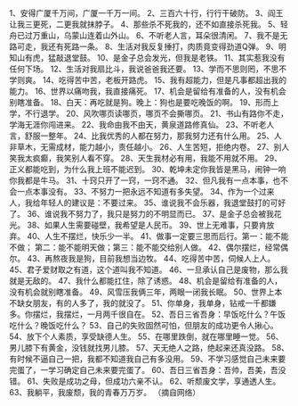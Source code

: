 1、安得广厦千万间，广厦一千万一间。
2、三百六十行，行行干破防。
3、阎王让我三更死，二更我就抹脖子。
4、那些杀不死我的，还不如直接杀死我。
5、轻舟已过万重山，乌蒙山连着山外山。
6、不听老人言，耳朵很清闲。
7、我不是无路可走，我还有死路一条。
8、生活对我反复捶打，肉质竟变得劲道Q弹。
9、明知山有虎，猛敲退堂鼓。
10、是金子总会发光，但我是老铁。
11、其实惹我没有任何下场。
12、生活对我扇比斗，我说爸爸我还要。
13、学而不思则罔，不思不学则爽。
14、吃得苦中苦，老板开路虎。
15、我有超能力，但是凡事都超出我的能力。
16、世界以痛吻我，我直接痛死。
17、机会是留给有准备的人，没有机会别瞎准备。
18、白天：再吃就是狗。晚上：狗也是要吃晚饭的啊。
19、形而上学，不行退学。
20、风吹哪页读哪页，哪页不会撕哪页。
21、书山有路你不走，学海无涯你闯进来。
22、我命由我不由天，黄泉道路修真仙。
23、不听老人言，舒服一整年。
24、比我优秀的人都在努力，那我努力还有什么用。
25、人非草木，无需成材，能力越小，责任越小。
26、人生苦短，拒绝内卷。
27、别人笑我太疯癫，我笑别人看不穿。
28、天生我材必有用，我能不用就不用。
29、正义都能吃到，为什么我上班不能迟到。
30、乾坤未定你我皆是黑马，闹钟一响你我都是牛马。
31、十窍只开了一窍，一窍不通。
32、但凡我有一点本事，也不会一点本事没有。
33、不努力一把永远不知道有多失望。
34、作为一个过来人，我给年轻人的建议是：不要过来。
35、谁说我不会乐器，我退堂鼓打的可好了。
36、谁说我不努力了，我只是努力的不明显而已。
37、是金子总会被我花光。
38、如果人生需要碰壁，我希望是人民币。
39、世上无难事，只要肯放弃。
40、人生不摆烂，快乐少一半。
41、做事一定要三思而后行。第一：能不能不做； 第二：能不能明天做；第三：能不能交给别人做。
42、偶尔摆烂，经常偶尔。
43、再熬夜我是狗，目前我想当边牧。
44、吃得苦中苦，伺候人上人。
45、君子爱财取之有道，这个道叫我不知道。
46、一旦承认自己是废物，那么我就是无敌的。
47、我什么都能扛住，除了诱惑。
48、机会是留给有准备的人，没有机会就别瞎准备。
49、风雪压我俩三年，两眼一闭我长眠。
50、世界上本不缺女朋友，有的人多了，我的就没了。
51、你单身，我单身，钻戒一千都嫌多。你摆烂，我摆烂，一月两千很自在。
52、吾日三省吾身：早饭吃什么？午饭吃什么？晚饭吃什么？
53、自己的失败固然可怕，但朋友的成功更令人揪心。
54、放下个人素质，享受缺德人生。
55、在哪里跌倒，就在哪里睡一觉。
56、男儿膝下有黄金，没钱就找男儿膝。
57、天无绝人之路，绝起来还真没路。
58、有时候不逼自己一把，我都不知道我自己有多没用。
59、不学习感觉自己未来要完蛋了，一学习确定自己未来要完蛋了。
60、吾日三省吾身：吾帅，吾美，吾没错。
61、失败是成功之母，但成功六亲不认。
62、听颓废文学，享通透人生。
63、我躺平，我废颓，我的青春万万岁。
（摘自网络）
